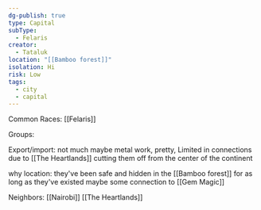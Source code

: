 ```yaml
---
dg-publish: true
type: Capital
subType:
  - Felaris
creator:
  - Tataluk
location: "[[Bamboo forest]]"
isolation: Hi
risk: Low
tags:
  - city
  - capital
---
```

Common Races: [[Felaris]]

Groups: 

Export/import: not much maybe metal work, pretty, Limited in connections due to [[The Heartlands]] cutting them off from the center of the continent

why location: they've been safe and hidden in the [[Bamboo forest]] for as long as they've existed maybe some connection to [[Gem Magic]]

Neighbors: [[Nairobi]] [[The Heartlands]]

